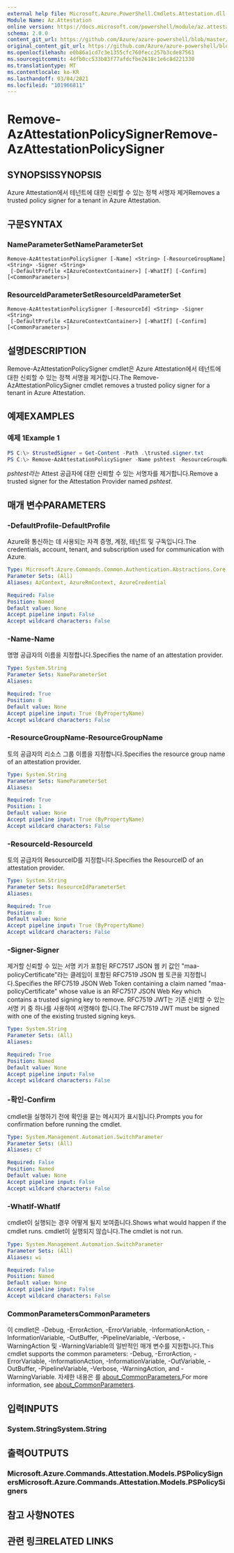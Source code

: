 ```yaml
---
external help file: Microsoft.Azure.PowerShell.Cmdlets.Attestation.dll-Help.xml
Module Name: Az.Attestation
online version: https://docs.microsoft.com/powershell/module/az.attestation/remove-azattestationpolicysigner
schema: 2.0.0
content_git_url: https://github.com/Azure/azure-powershell/blob/master/src/Attestation/Attestation/help/Remove-AzAttestationPolicySigner.md
original_content_git_url: https://github.com/Azure/azure-powershell/blob/master/src/Attestation/Attestation/help/Remove-AzAttestationPolicySigner.md
ms.openlocfilehash: e0b86a1cd7c3e1355cfc760fecc257b3cde87561
ms.sourcegitcommit: 4dfb0cc533b83f77afdcfbe2618c1e6c8d221330
ms.translationtype: MT
ms.contentlocale: ko-KR
ms.lasthandoff: 03/04/2021
ms.locfileid: "101966811"
---
```

# <span data-ttu-id="8e6e5-101">Remove-AzAttestationPolicySigner</span><span class="sxs-lookup"><span data-stu-id="8e6e5-101">Remove-AzAttestationPolicySigner</span></span>

## <span data-ttu-id="8e6e5-102">SYNOPSIS</span><span class="sxs-lookup"><span data-stu-id="8e6e5-102">SYNOPSIS</span></span>
<span data-ttu-id="8e6e5-103">Azure Attestation에서 테넌트에 대한 신뢰할 수 있는 정책 서명자 제거</span><span class="sxs-lookup"><span data-stu-id="8e6e5-103">Removes a trusted policy signer for a tenant in Azure Attestation.</span></span>

## <span data-ttu-id="8e6e5-104">구문</span><span class="sxs-lookup"><span data-stu-id="8e6e5-104">SYNTAX</span></span>

### <span data-ttu-id="8e6e5-105">NameParameterSet</span><span class="sxs-lookup"><span data-stu-id="8e6e5-105">NameParameterSet</span></span>
```
Remove-AzAttestationPolicySigner [-Name] <String> [-ResourceGroupName] <String> -Signer <String>
 [-DefaultProfile <IAzureContextContainer>] [-WhatIf] [-Confirm] [<CommonParameters>]
```

### <span data-ttu-id="8e6e5-106">ResourceIdParameterSet</span><span class="sxs-lookup"><span data-stu-id="8e6e5-106">ResourceIdParameterSet</span></span>
```
Remove-AzAttestationPolicySigner [-ResourceId] <String> -Signer <String>
 [-DefaultProfile <IAzureContextContainer>] [-WhatIf] [-Confirm] [<CommonParameters>]
```

## <span data-ttu-id="8e6e5-107">설명</span><span class="sxs-lookup"><span data-stu-id="8e6e5-107">DESCRIPTION</span></span>
<span data-ttu-id="8e6e5-108">Remove-AzAttestationPolicySigner cmdlet은 Azure Attestation에서 테넌트에 대한 신뢰할 수 있는 정책 서명을 제거합니다.</span><span class="sxs-lookup"><span data-stu-id="8e6e5-108">The Remove-AzAttestationPolicySigner cmdlet removes a trusted policy signer for a tenant in Azure Attestation.</span></span>

## <span data-ttu-id="8e6e5-109">예제</span><span class="sxs-lookup"><span data-stu-id="8e6e5-109">EXAMPLES</span></span>

### <span data-ttu-id="8e6e5-110">예제 1</span><span class="sxs-lookup"><span data-stu-id="8e6e5-110">Example 1</span></span>
```powershell
PS C:\> $trustedSigner = Get-Content -Path .\trusted.signer.txt
PS C:\> Remove-AzAttestationPolicySigner -Name pshtest -ResourceGroupName psh-test-rg -Signer $trustedSigner
```

<span data-ttu-id="8e6e5-111">*pshtest라는* Attest 공급자에 대한 신뢰할 수 있는 서명자를 제거합니다.</span><span class="sxs-lookup"><span data-stu-id="8e6e5-111">Remove a trusted signer for the Attestation Provider named *pshtest*.</span></span>

## <span data-ttu-id="8e6e5-112">매개 변수</span><span class="sxs-lookup"><span data-stu-id="8e6e5-112">PARAMETERS</span></span>

### <span data-ttu-id="8e6e5-113">-DefaultProfile</span><span class="sxs-lookup"><span data-stu-id="8e6e5-113">-DefaultProfile</span></span>
<span data-ttu-id="8e6e5-114">Azure와 통신하는 데 사용되는 자격 증명, 계정, 테넌트 및 구독입니다.</span><span class="sxs-lookup"><span data-stu-id="8e6e5-114">The credentials, account, tenant, and subscription used for communication with Azure.</span></span>

```yaml
Type: Microsoft.Azure.Commands.Common.Authentication.Abstractions.Core.IAzureContextContainer
Parameter Sets: (All)
Aliases: AzContext, AzureRmContext, AzureCredential

Required: False
Position: Named
Default value: None
Accept pipeline input: False
Accept wildcard characters: False
```

### <span data-ttu-id="8e6e5-115">-Name</span><span class="sxs-lookup"><span data-stu-id="8e6e5-115">-Name</span></span>
<span data-ttu-id="8e6e5-116">명명 공급자의 이름을 지정합니다.</span><span class="sxs-lookup"><span data-stu-id="8e6e5-116">Specifies the name of an attestation provider.</span></span>

```yaml
Type: System.String
Parameter Sets: NameParameterSet
Aliases:

Required: True
Position: 0
Default value: None
Accept pipeline input: True (ByPropertyName)
Accept wildcard characters: False
```

### <span data-ttu-id="8e6e5-117">-ResourceGroupName</span><span class="sxs-lookup"><span data-stu-id="8e6e5-117">-ResourceGroupName</span></span>
<span data-ttu-id="8e6e5-118">토의 공급자의 리소스 그룹 이름을 지정합니다.</span><span class="sxs-lookup"><span data-stu-id="8e6e5-118">Specifies the resource group name of an attestation provider.</span></span>

```yaml
Type: System.String
Parameter Sets: NameParameterSet
Aliases:

Required: True
Position: 1
Default value: None
Accept pipeline input: True (ByPropertyName)
Accept wildcard characters: False
```

### <span data-ttu-id="8e6e5-119">-ResourceId</span><span class="sxs-lookup"><span data-stu-id="8e6e5-119">-ResourceId</span></span>
<span data-ttu-id="8e6e5-120">토의 공급자의 ResourceID를 지정합니다.</span><span class="sxs-lookup"><span data-stu-id="8e6e5-120">Specifies the ResourceID of an attestation provider.</span></span>

```yaml
Type: System.String
Parameter Sets: ResourceIdParameterSet
Aliases:

Required: True
Position: 0
Default value: None
Accept pipeline input: True (ByPropertyName)
Accept wildcard characters: False
```

### <span data-ttu-id="8e6e5-121">-Signer</span><span class="sxs-lookup"><span data-stu-id="8e6e5-121">-Signer</span></span>
<span data-ttu-id="8e6e5-122">제거할 신뢰할 수 있는 서명 키가 포함된 RFC7517 JSON 웹 키 값인 "maa-policyCertificate"라는 클레임이 포함된 RFC7519 JSON 웹 토큰을 지정합니다.</span><span class="sxs-lookup"><span data-stu-id="8e6e5-122">Specifies the RFC7519 JSON Web Token containing a claim named "maa-policyCertificate" whose value is an RFC7517 JSON Web Key which contains a trusted signing key to remove.</span></span>
<span data-ttu-id="8e6e5-123">RFC7519 JWT는 기존 신뢰할 수 있는 서명 키 중 하나를 사용하여 서명해야 합니다.</span><span class="sxs-lookup"><span data-stu-id="8e6e5-123">The RFC7519 JWT must be signed with one of the existing trusted signing keys.</span></span>

```yaml
Type: System.String
Parameter Sets: (All)
Aliases:

Required: True
Position: Named
Default value: None
Accept pipeline input: False
Accept wildcard characters: False
```

### <span data-ttu-id="8e6e5-124">-확인</span><span class="sxs-lookup"><span data-stu-id="8e6e5-124">-Confirm</span></span>
<span data-ttu-id="8e6e5-125">cmdlet을 실행하기 전에 확인을 묻는 메시지가 표시됩니다.</span><span class="sxs-lookup"><span data-stu-id="8e6e5-125">Prompts you for confirmation before running the cmdlet.</span></span>

```yaml
Type: System.Management.Automation.SwitchParameter
Parameter Sets: (All)
Aliases: cf

Required: False
Position: Named
Default value: None
Accept pipeline input: False
Accept wildcard characters: False
```

### <span data-ttu-id="8e6e5-126">-WhatIf</span><span class="sxs-lookup"><span data-stu-id="8e6e5-126">-WhatIf</span></span>
<span data-ttu-id="8e6e5-127">cmdlet이 실행되는 경우 어떻게 될지 보여줍니다.</span><span class="sxs-lookup"><span data-stu-id="8e6e5-127">Shows what would happen if the cmdlet runs.</span></span>
<span data-ttu-id="8e6e5-128">cmdlet이 실행되지 않습니다.</span><span class="sxs-lookup"><span data-stu-id="8e6e5-128">The cmdlet is not run.</span></span>

```yaml
Type: System.Management.Automation.SwitchParameter
Parameter Sets: (All)
Aliases: wi

Required: False
Position: Named
Default value: None
Accept pipeline input: False
Accept wildcard characters: False
```

### <span data-ttu-id="8e6e5-129">CommonParameters</span><span class="sxs-lookup"><span data-stu-id="8e6e5-129">CommonParameters</span></span>
<span data-ttu-id="8e6e5-130">이 cmdlet은 -Debug, -ErrorAction, -ErrorVariable, -InformationAction, -InformationVariable, -OutBuffer, -PipelineVariable, -Verbose, -WarningAction 및 -WarningVariable의 일반적인 매개 변수를 지원합니다.</span><span class="sxs-lookup"><span data-stu-id="8e6e5-130">This cmdlet supports the common parameters: -Debug, -ErrorAction, -ErrorVariable, -InformationAction, -InformationVariable, -OutVariable, -OutBuffer, -PipelineVariable, -Verbose, -WarningAction, and -WarningVariable.</span></span> <span data-ttu-id="8e6e5-131">자세한 내용은 를 [about_CommonParameters.](http://go.microsoft.com/fwlink/?LinkID=113216)</span><span class="sxs-lookup"><span data-stu-id="8e6e5-131">For more information, see [about_CommonParameters](http://go.microsoft.com/fwlink/?LinkID=113216).</span></span>

## <span data-ttu-id="8e6e5-132">입력</span><span class="sxs-lookup"><span data-stu-id="8e6e5-132">INPUTS</span></span>

### <span data-ttu-id="8e6e5-133">System.String</span><span class="sxs-lookup"><span data-stu-id="8e6e5-133">System.String</span></span>

## <span data-ttu-id="8e6e5-134">출력</span><span class="sxs-lookup"><span data-stu-id="8e6e5-134">OUTPUTS</span></span>

### <span data-ttu-id="8e6e5-135">Microsoft.Azure.Commands.Attestation.Models.PSPolicySigners</span><span class="sxs-lookup"><span data-stu-id="8e6e5-135">Microsoft.Azure.Commands.Attestation.Models.PSPolicySigners</span></span>

## <span data-ttu-id="8e6e5-136">참고 사항</span><span class="sxs-lookup"><span data-stu-id="8e6e5-136">NOTES</span></span>

## <span data-ttu-id="8e6e5-137">관련 링크</span><span class="sxs-lookup"><span data-stu-id="8e6e5-137">RELATED LINKS</span></span>
